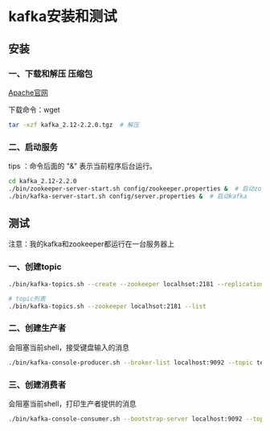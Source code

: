 # kafka安装和测试

## 安装

### 一、下载和解压 压缩包

[Apache官网](http://kafka.apache.org/downloads.html)

下载命令：wget

``` sh
tar -xzf kafka_2.12-2.2.0.tgz  # 解压
```

### 二、启动服务

tips ：命令后面的 "&" 表示当前程序后台运行。

``` sh
cd kafka_2.12-2.2.0
./bin/zookeeper-server-start.sh config/zookeeper.properties &  # 启动zookeeper
./bin/kafka-server-start.sh config/server.properties &  # 启动kafka
```

## 测试

注意：我的kafka和zookeeper都运行在一台服务器上

### 一、创建topic

``` sh
./bin/kafka-topics.sh --create --zookeeper localhsot:2181 --replication-factor 1 --partitions 1 --topic testtopic

# topic列表
./bin/kafka-topics.sh --zookeeper localhsot:2181 --list
```

### 二、创建生产者

会阻塞当前shell，接受键盘输入的消息

``` sh
./bin/kafka-console-producer.sh --broker-list localhost:9092 --topic testtopic
```

### 三、创建消费者

会阻塞当前shell，打印生产者提供的消息

``` sh
./bin/kafka-console-consumer.sh --bootstrap-server localhost:9092 --topic testtopic --from-beginning  # 加上 --from-beginning 参数会从开始打印，去掉则从当前开始打印。

```